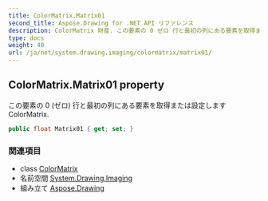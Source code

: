 ```yaml
---
title: ColorMatrix.Matrix01
second_title: Aspose.Drawing for .NET API リファレンス
description: ColorMatrix 財産. この要素の 0 ゼロ 行と最初の列にある要素を取得または設定しますColorMatrix.
type: docs
weight: 40
url: /ja/net/system.drawing.imaging/colormatrix/matrix01/
---
```

## ColorMatrix.Matrix01 property

この要素の 0 (ゼロ) 行と最初の列にある要素を取得または設定しますColorMatrix.

```csharp
public float Matrix01 { get; set; }
```

### 関連項目

* class [ColorMatrix](../)
* 名前空間 [System.Drawing.Imaging](../../colormatrix/)
* 組み立て [Aspose.Drawing](../../../)



